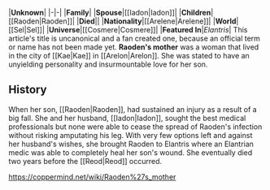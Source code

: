 |**Unknown**|
|-|-|
|**Family**|
|**Spouse**|[[Iadon\|Iadon]]|
|**Children**|[[Raoden\|Raoden]]|
|**Died**||
|**Nationality**|[[Arelene\|Arelene]]|
|**World**|[[Sel\|Sel]]|
|**Universe**|[[Cosmere\|Cosmere]]|
|**Featured In**|*Elantris*|
This article's title is uncanonical and a fan created one, because an official term or name has not been made yet.
**Raoden's mother** was a woman that lived in the city of [[Kae\|Kae]] in [[Arelon\|Arelon]]. She was stated to have an unyielding personality and insurmountable love for her son.

## History
When her son, [[Raoden\|Raoden]], had sustained an injury as a result of a big fall. She and her husband, [[Iadon\|Iadon]], sought the best medical professionals but none were able to cease the spread of Raoden's infection without risking amputating his leg. With very few options left and against her husband's wishes, she brought Raoden to Elantris where an Elantrian medic was able to completely heal her son's wound.  She eventually died two years before the [[Reod\|Reod]] occurred.



https://coppermind.net/wiki/Raoden%27s_mother
